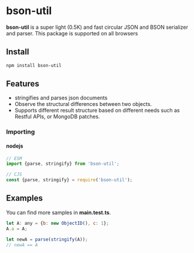 # bson-util

**bson-util** is a super light (0.5K) and fast circular JSON and BSON serializer and parser. This package is supported on all browsers

## Install

```bash
npm install bson-util
```

## Features

* stringifies and parses json documents
* Observe the structural differences between two objects.
* Supports different result structure based on different needs such as Restful APIs, or MongoDB patches.

### Importing

#### nodejs

```javascript
// ESM
import {parse, stringify} from 'bson-util';

// CJS
const {parse, stringify} = require('bson-util');
```

## Examples

You can find more samples in **main.test.ts**.

``` javascript
let A: any = {b: new ObjectID(), c: 1};
A.a = A;

let newA = parse(stringify(A));
// newA == A

```
